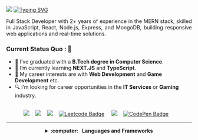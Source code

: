 
<img src="https://media.licdn.com/dms/image/v2/D5616AQH2bW12CILZnw/profile-displaybackgroundimage-shrink_350_1400/profile-displaybackgroundimage-shrink_350_1400/0/1724589836316?e=1755734400&v=beta&t=Dovb9kMpY2hlVJE2hov1dcFdZI-JSDaLZCdcnCkfX1Y"></img>
<a href="https://git.io/typing-svg"><img src="https://readme-typing-svg.herokuapp.com?font=Fira+Code&weight=500&pause=1000&vCenter=true&width=700&lines=MERN+Stack+Developer+with+2++Years+Experience.;Turning+visions+into+digital+realities.;Building+end-to-end+solutions%2C+from+UI%2FUX+to+databases." alt="Typing SVG" /></a>
<p align="justify">Full Stack Developer with 2+ years of experience in the MERN stack, skilled in JavaScript, React, Node.js, Express, and MongoDB, building responsive web applications and real-time solutions.</p>

### Current Status Quo : 📡

- 💼 I’ve graduated with a <strong>B.Tech degree in Computer Science</strong>.
- 🌱 I’m currently learning <strong>NEXT.JS</strong> and <strong>TypeScript</strong>.
- 🤔 My career interests are with <strong>Web Development</strong> and <strong>Game Development</strong> etc.
- 🔍 I’m looking for career opportunities in the <strong>IT Services</strong> or <strong>Gaming</strong> industry.

<br/>

<div align="center">
<!--   <a href="https://github.com/sanketjaswal"><img alt="GitHub followers" src="https://img.shields.io/github/followers/sanketjaswal?style=for-the-badge&logo=github"></a>&nbsp;&nbsp;&nbsp; -->
  <a href="mailto:sanketjaswal772@gmail.com?subject=Olá%20Bruno%20Tacca"><img src="https://img.shields.io/badge/gmail-%23D14836.svg?&style=for-the-badge&logo=gmail&logoColor=white" /></a>&nbsp;&nbsp;&nbsp;
  <a href="https://www.facebook.com/JaswalSan"><img src="https://img.shields.io/badge/facebook-%233B5998.svg?&style=for-the-badge&logo=facebook&logoColor=white" /></a>&nbsp;&nbsp;&nbsp;
  <a href="https://www.instagram.com/sanketjaswal_"><img src="https://img.shields.io/badge/instagram-%23dc2743.svg?&style=for-the-badge&logo=instagram&logoColor=white" /></a>&nbsp;&nbsp;&nbsp;
  <a href="https://leetcode.com/u/sanketjaswal/"><img src="https://img.shields.io/badge/-leetcode-grey?style=for-the-badge&logo=Leetcode" alt="Leetcode Badge" /></a> &nbsp;&nbsp;&nbsp;
  <a href="https://www.linkedin.com/in/sanket-jaswal"><img src="https://img.shields.io/badge/linkedin-%230077B5.svg?&style=for-the-badge&logo=linkedin&logoColor=white" /></a>&nbsp;&nbsp;&nbsp;
  <a href="https://codepen.io/sanketjaswal"><img src="https://img.shields.io/badge/-codepen-black?style=for-the-badge&logo=Codepen&logoColor=white" alt="CodePen Badge" /></a> &nbsp;&nbsp;&nbsp;
  
<!--[![Facebook Badge](https://img.shields.io/badge/-sriharikapu-blue?style=for-the-badge-square&logo=Facebook&logoColor=white&link=https://www.facebook.com/officialsriharikapu)](https://www.facebook.com/officialsriharikapu)-->
<!--[![Telegram Badge](https://img.shields.io/badge/-sriharikapu-grey?style=for-the-badge-square&logo=Telegram&logoColor=white&link=https://telegram.org/@sriharikapu)](https://telegram.org/@sriharikapu)-->
</div>

<hr/>

<details align="center">
  <summary><b>:computer: &nbsp; Languages and Frameworks</b></summary>
  <br/>

<div align="justify">

📊 **FRONTEND**

&nbsp;&nbsp; ![HTML5](https://img.shields.io/badge/HTML5-E34F26.svg?&style=for-the-badge&logo=html5&logoColor=white)&nbsp;
![CSS3](https://img.shields.io/badge/CSS3-%231572B6.svg?&style=for-the-badge&logo=css3&logoColor=white)&nbsp;
![JavaScript](https://img.shields.io/badge/JAVASCRIPT-323330.svg?&style=for-the-badge&logo=javascript&logoColor=%23F7DF1E)&nbsp;
![React](https://img.shields.io/badge/REACT-60d2f5.svg?&Color=white&style=for-the-badge&logo=react&logoColor=black)&nbsp;
![Bootstrap](https://img.shields.io/badge/BOOTSTRAP-7610f0.svg?&Color=white&style=for-the-badge&logo=bootstrap&logoColor=white)&nbsp;
![Tailwindcss](https://img.shields.io/badge/TAILWIND-38bdf8.svg?&style=for-the-badge&logo=tailwindcss&logoColor=white)&nbsp;
![TypeScript](https://img.shields.io/badge/TYPESCRIPT-%23007ACC.svg?&style=for-the-badge&logo=typescript&logoColor=white)&nbsp;
![Styled-Components](https://img.shields.io/badge/STYLED_COMPONENTS-bf4f74.svg?&Color=white&style=for-the-badge&logo=styled-components&logoColor=white)&nbsp;

</> **BACKEND**

&nbsp;&nbsp;&nbsp;&nbsp; ![Node](https://img.shields.io/badge/NODE-88bf00.svg?&Color=white&style=for-the-badge&logo=node.js&logoColor=white)&nbsp;
![NPM](https://img.shields.io/badge/NPM-d60808.svg?&Color=white&style=for-the-badge&logo=npm&logoColor=white)&nbsp;
![Express](https://img.shields.io/badge/EXPRESS-383838.svg?&Color=white&style=for-the-badge&logo=express&logoColor=white)&nbsp;
![EJS](https://img.shields.io/badge/EJS-8f3d3d.svg?&Color=white&style=for-the-badge&logo=ejs&logoColor=white)&nbsp;
![JWT](https://img.shields.io/badge/JWT-d63aff.svg?&Color=white&style=for-the-badge&logo=jwt)&nbsp;
![VITE](https://img.shields.io/badge/VITE-02569B.svg?&style=for-the-badge&logo=vite&logoColor=white)&nbsp;
![SocketIO](https://img.shields.io/badge/SOCKET.IO-020202.svg?&Color=white&style=for-the-badge&logo=socket.io&logoColor=white)&nbsp;
![REST API](https://img.shields.io/badge/REST-02569B.svg?&style=for-the-badge&logo=rest&logoColor=white)&nbsp;

💾 **DATABASE**

&nbsp;&nbsp;&nbsp;&nbsp; ![Postgres](https://img.shields.io/badge/POSTGRES-%23316192.svg?&style=for-the-badge&logo=postgresql&logoColor=white)&nbsp;
![MongoDB](https://img.shields.io/badge/MONGODB-47a248.svg?style=for-the-badge&logo=mongodb&logoColor=white)&nbsp;
![MySQL](https://img.shields.io/badge/MYSQL-4479A1.svg?&style=for-the-badge&logo=mariadb&logoColor=white)&nbsp;

🗃️ **VERSION CONTROL**

&nbsp;&nbsp;&nbsp;&nbsp; ![GitHub](https://img.shields.io/badge/GITHUB-%23121011.svg?&style=for-the-badge&logo=github&logoColor=white)&nbsp;
![Git](https://img.shields.io/badge/GIT-%23F05033.svg?&style=for-the-badge&logo=git&logoColor=white)&nbsp;

👩🏻‍💻 **TECHNOLOGY**

&nbsp;&nbsp;&nbsp;&nbsp; ![LINUX](https://img.shields.io/badge/LINUX-FCC624?style=for-the-badge&logo=linux&logoColor=black)&nbsp;
![VSCode](https://img.shields.io/badge/VSCODE-007ACC.svg?&style=for-the-badge&logo=visual-studio-code)&nbsp;
![POSTMAN](https://img.shields.io/badge/postman-F66837.svg?&style=for-the-badge&logo=postman&logoColor=white)&nbsp;


</div>

</details>
